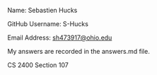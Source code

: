 Name: Sebastien Hucks

GitHub Username: S-Hucks

Email Address: sh473917@ohio.edu

My answers are recorded in the answers.md file.

CS 2400 Section 107

